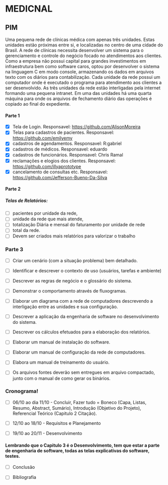 # MEDICNAL
## PIM

  Uma pequena rede de clínicas médica com apenas três unidades.
  Estas unidades estão próximas entre si, e localizadas no centro de uma cidade do Brasil.
  A rede de clínicas necessita desenvolver um sistema para o gerenciamento e controle do negócio focado no atendimentos aos clientes.
  Como a empresa não possui capital para grandes investimentos em infraestrutura bem como software caros, optou por desenvolver o sistema na linguagem C em modo console, armazenando os dados em arquivos texto com os diários para contabilização.
  Cada unidade da rede possui um computador onde é executado o programa para atendimento aos clientes a ser desenvolvido. As três unidades da rede estão interligadas pela internet formando uma pequena intranet.
  Em uma das unidades há uma quarta máquina para onde os arquivos de fechamento diário das operações é copiado ao final do expediente.
  
  
  #### Parte 1
  - [x] Tela de Login.
    Responsavel: https://github.com/AlisonMoreira
  - [x] Telas para cadastros de pacientes.
    Responsavel: https://github.com/emilyemy
  - [x] cadastros de agendamentos.
    Responsavel: R:gabriel
  - [x] cadastros de médicos.
    Responsavel: eduardo
  - [x] cadastros de funcionários.
    Responsavel: Chris Ramal
  - [x] reclamações e elogios dos clientes.
    Responsavel: https://github.com/illyaprototype
  - [x] cancelamento de consultas etc.
    Responsavel: https://github.com/Jefferson-Bueno-Da-Silva
    
  #### Parte 2
#####   Telas de Relatórios:
  - [ ] pacientes por unidade da rede, 
  - [ ] unidade da rede que mais atende, 
  - [ ] totalização Diária e mensal do faturamento por unidade de rede
  - [ ] total da rede.
  - [ ] Devem ser criados mais relatórios para valorizar o trabalho

  ### Parte 3
  - [ ] Criar um cenário (com a situação problema) bem detalhado.
  - [ ] Identificar e descrever o contexto de uso (usuários, tarefas e ambiente)
  - [ ] Descrever as regras de negócio e o glossário do sistema.
  - [ ] Demonstrar o comportamento através de fluxogramas.
  - [ ] Elaborar um diagrama com a rede de computadores descrevendo a interligação entre as unidades e sua configuração.
  - [ ] Descrever a aplicação da engenharia de software no desenvolvimento do sistema.
  - [ ] Descrever os cálculos efetuados para a elaboração dos relatórios.
  - [ ] Elaborar um manual de instalação do software.
  - [ ] Elaborar um manual de configuração da rede de computadores.
  - [ ] Elabora um manual de treinamento do usuário.
  - [ ] Os arquivos fontes deverão sem entregues em arquivo compactado, junto com o manual de como gerar os binários.


  ### Cronograma!
 - [ ] 06/10 ao dia 11/10 - Concluir, Fazer tudo = Boneco (Capa, Listas, Resumo, Abstract, Sumário), Introdução (Objetivo do Projeto), Referencial Teórico (Capitulo 2 Citação).
 - [ ] 12/10 ao 18/10 - Requisitos e Planejamento

 - [ ] 19/10 ao 20/11 - Desenvolvimento

 #### Lembrando que o Capitulo 3 é o Desenvolvimento, tem que estar a parte de engenharia de software, todas as telas explicativas do software, testes.

 - [ ] Conclusão

 - [ ] Bibliografia

